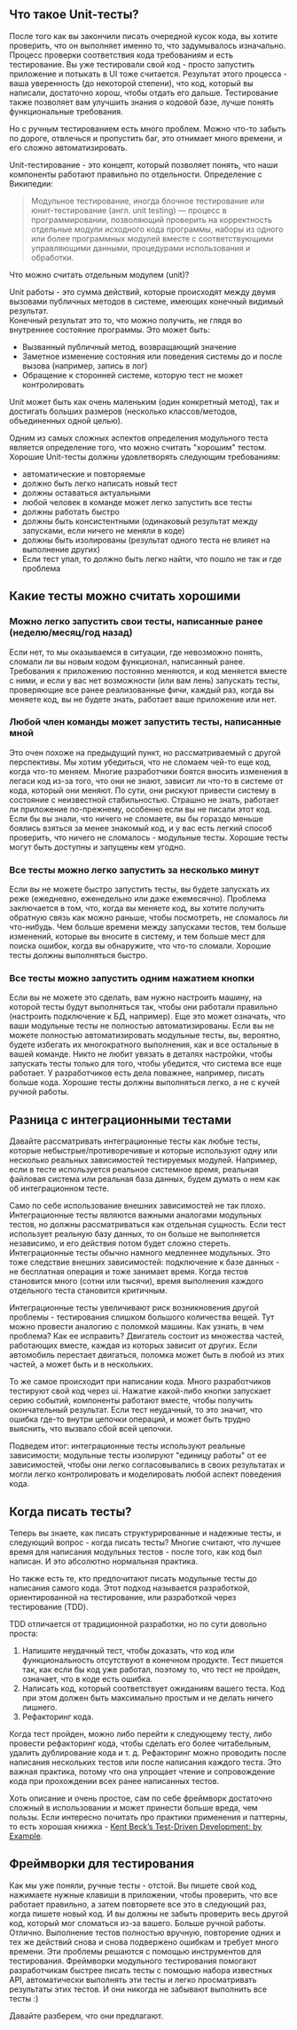 ## Что такое Unit-тесты?

После того как вы закончили писать очередной кусок кода, вы хотите проверить, что он выполняет именно то, что задумывалось изначально. Процесс проверки соответствия кода требованиям и есть тестирование. Вы уже тестировали свой код - просто запустить приложение и потыкать в UI тоже считается. 
Результат этого процесса - ваша уверенность (до некоторой степени), что код, который вы написали, достаточно хорош, чтобы отдать его дальше.
Тестирование также позволяет вам улучшить знания о кодовой базе, лучше понять функциональные требования. 

Но с ручным тестированием есть много проблем. Можно что-то забыть по дороге, отвлечься и пропустить баг, это отнимает много времени, и его сложно автоматизировать.

Unit-тестирование - это концепт, который позволяет понять, что наши компоненты работают правильно по отдельности. 
Определение с Википедии:

> Модульное тестирование, иногда блочное тестирование или юнит-тестирование (англ. unit testing) — процесс в программировании,
> позволяющий проверить на корректность отдельные модули исходного кода программы, наборы из одного или более программных модулей вместе с соответствующими управляющими данными, процедурами использования и обработки.

Что можно считать отдельным модулем (unit)?

Unit работы - это сумма действий, которые происходят между двумя вызовами публичных методов в системе, имеющих конечный видимый результат.  
Конечный результат это то, что можно получить, не глядя во внутреннее состояние программы. Это может быть:

* Вызванный публичный метод, возвращающий значение
* Заметное изменение состояния или поведения системы до и после вызова (например, запись в лог)
* Обращение к сторонней системе, которую тест не может контролировать

Unit может быть как очень маленьким (один конкретный метод), так и достигать больших размеров (несколько классов/методов, объединенных одной целью).

Одним из самых сложных аспектов определения модульного теста является определение того, что можно считать "хорошим" тестом.
Хорошие Unit-тесты должны удовлетворять следующим требованиям:

* автоматические и повторяемые
* должно быть легко написать новый тест
* должны оставаться актуальными
* любой человек в команде может легко запустить все тесты
* должны работать быстро
* должны быть консистентными (одинаковый результат между запусками, если ничего не меняли в коде)
* должны быть изолированы (результат одного теста не влияет на выполнение других)
* Если тест упал, то должно быть легко найти, что пошло не так и где проблема

## Какие тесты можно считать хорошими

### Можно легко запустить свои тесты, написанные ранее (неделю/месяц/год назад)

Если нет, то мы оказываемся в ситуации, где невозможно понять, сломали ли вы новым кодом функционал, написанный ранее.
Требования к приложению постоянно меняются, и код меняется вместе с ними, и если у вас нет возможности (или вам лень) запускать тесты, проверяющие все ранее реализованные фичи, каждый раз, когда вы меняете код, вы не будете знать, работает ваше приложение или нет.

### Любой член команды может запустить тесты, написанные мной

Это очен похоже на предыдущий пункт, но рассматриваемый с другой перспективы. 
Мы хотим убедиться, что не сломаем чей-то еще код, когда что-то меняем.
Многие разработчики боятся вносить изменения в легаси код из-за того, что они не знают, зависит ли что-то в системе от кода, который они меняют.
По сути, они рискуют привести систему в состояние с неизвестной стабильностью. 
Страшно не знать, работает ли приложение по-прежнему, особенно если вы не писали этот код. 
Если бы вы знали, что ничего не сломаете, вы бы гораздо меньше боялись взяться за менее знакомый код, и у вас есть легкий способ проверить, что ничего не сломалось - модульные тесты.
Хорошие тесты могут быть доступны и запущены кем угодно.

### Все тесты можно легко запустить за несколько минут

Если вы не можете быстро запустить тесты, вы будете запускать их реже (ежедневно, еженедельно или даже ежемесячно). 
Проблема заключается в том, что, когда вы меняете код, вы хотите получить обратную связь как можно раньше, чтобы посмотреть, не сломалось ли что-нибудь.
Чем больше времени между запусками тестов, тем больше изменений, которые вы вносите в систему, и тем больше мест для поиска ошибок, когда вы обнаружите, что что-то сломали.
Хорошие тесты должны выполняться быстро.

### Все тесты можно запустить одним нажатием кнопки

Если вы не можете это сделать, вам нужно настроить машину, на которой тесты будут выполняться так, чтобы они работали правильно (настроить подключение к БД, например). Еще это может означать, что ваши модульные тесты не полностью автоматизированы. 
Если вы не можете полностью автоматизировать модульные тесты, вы, вероятно, будете избегать их многократного выполнения, как и все остальные в вашей команде.
Никто не любит увязать в деталях настройки, чтобы запускать тесты только для того, чтобы убедится, что система все еще работает. 
У разработчиков есть дела поважнее, например, писать больше кода.
Хорошие тесты должны выполняться легко, а не с кучей ручной работы.

## Разница с интеграционными тестами

Давайте рассматривать интеграционные тесты как любые тесты, которые небыстрые/противоречивые и которые используют одну или несколько реальных зависимостей тестируемых модулей.
Например, если в тесте используется реальное системное время, реальная файловая система или реальная база данных, будем думать о нем как об интеграционном тесте.

Само по себе использование внешних зависимостей не так плохо. Интеграционные тесты являются важными аналогами модульных тестов, но должны рассматриваться как отдельная сущность.
Если тест использует реальную базу данных, то он больше не выполняется независимо, и его действия потом будет сложно стереть.
Интеграционные тесты обычно намного медленнее модульных. Это тоже следствие внешних зависимостей: подключение к базе данных - не бесплатная операция и тоже занимает время. 
Когда тестов становится много (сотни или тысячи), время выполнения каждого отдельного теста становится критичным. 

Интеграционные тесты увеличивают риск возникновения другой проблемы - тестирования слишком большого количества вещей.
Тут можно провести аналогию с поломкой машины. Как узнать, в чем проблема? Как ее исправить?
Двигатель состоит из множества частей, работающих вместе, каждая из которых зависит от других.
Если автомобиль перестает двигаться, поломка может быть в любой из этих частей, а может быть и в нескольких.

То же самое происходит при написании кода. Много разработчиков тестируют свой код через ui.
Нажатие какой-либо кнопки запускает серию событий, компоненты работают вместе, чтобы получить окончательный результат.
Если тест неудачный, то это значит, что ошибка где-то внутри цепочки операций, и может быть трудно выяснить, что вызвало сбой всей цепочки.

Подведем итог: интеграционные тесты используют реальные зависимости; модульные тесты изолируют "единицу работы" от ее зависимостей, чтобы они легко согласовывались в своих результатах и могли легко контролировать и моделировать любой аспект поведения кода.

## Когда писать тесты?

Теперь вы знаете, как писать структурированные и надежные тесты, и следующий вопрос - когда писать тесты? 
Многие считают, что лучшее время для написания модульных тестов - после того, как код был написан. 
И это абсолютно нормальная практика. 

Но также есть те, кто предпочитают писать модульные тесты до написания самого кода. 
Этот подход называется разработкой, ориентированной на тестирование, или разработкой через тестирование (TDD).

TDD отличается от традиционной разработки, но по сути довольно проста:

1. Напишите неудачный тест, чтобы доказать, что код или функциональность отсутствуют в конечном продукте. 
Тест пишется так, как если бы код уже работал, поэтому то, что тест не пройден, означает, что в коде есть ошибка. 
2. Написать код, который соответствует ожиданиям вашего теста. Код при этом должен быть максимально простым и не делать ничего лишнего.
3. Рефакторинг кода. 

Когда тест пройден, можно либо перейти к следующему тесту, либо провести рефакторинг кода, чтобы сделать его более читабельным, удалить дублирование кода и т. д.
Рефакторинг можно проводить после написания нескольких тестов или после написания каждого теста. 
Это важная практика, потому что она упрощает чтение и сопровождение кода при прохождении всех ранее написанных тестов.

Хоть описание и очень простое, сам по себе фреймворк достаточно сложный в использовании и может принести больше вреда, чем пользы. Если интересно почитать про практики применения и паттерны, то есть хорошая книжка -  [Kent Beck’s Test-Driven Development: by Example](https://www.piter.com/product_by_id/147809326?recommended_by=instant_search&r46_search_query=%D1%8D%D0%BA%D1%81%D1%82%D1%80%D0%B5%D0%BC%D0%B0%D0%BB%D1%8C%D0%BD%D0%BE%D0%B5%20%D0%BF%D1%80%D0%BE%D0%B3%D1%80%D0%B0%D0%BC%D0%BC%D0%B8%D1%80%D0%BE%D0%B2%D0%B0%D0%BD%D0%B8%D0%B5%3A%20%D1%80%D0%B0%D0%B7%D1%80%D0%B0%D0%B1%D0%BE%D1%82%D0%BA%D0%B0%20%D1%87%D0%B5%D1%80%D0%B5%D0%B7%20%D1%82%D0%B5%D1%81%D1%82%D0%B8%D1%80%D0%BE%D0%B2%D0%B0%D0%BD%D0%B8%D0%B5).

## Фреймворки для тестирования

Как мы уже поняли, ручные тесты - отстой. 
Вы пишете свой код, нажимаете нужные клавиши в приложении, чтобы проверить, что все работает правильно, а затем повторяете все это в следующий раз, когда пишете новый код.
И вы должны не забыть проверить весь другой код, который мог сломаться из-за вашего. Больше ручной работы. Отлично.
Выполнение тестов полностью вручную, повторение одних и тех же действий снова и снова подвержено ошибкам и требует много времени.
Эти проблемы решаются с помощью инструментов для тестирования. 
Фреймворки модульного тестирования помогают разработчикам быстрее писать тесты с помощью набора известных API, автоматически выполнять эти тесты и легко просматривать результаты этих тестов.
И они никогда не забывают выполнить все тесты :) 

Давайте разберем, что они предлагают.
